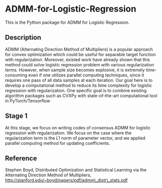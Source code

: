# ADMM-for-Logistic-Regression
This is the Python package for ADMM for Logistic Regression.

## Description
ADMM (Alternating Direction Method of Multipliers) is a popular approach for convex optimization which could be useful for separable target function with regularization. Moreover, existed work have already shown that this method could solve logistic regression problem with various regularization terms. However, when sample size becomes explosive, it is extremely time-consuming even if one utilizes parallel computing techniques, since it requires one pass of all data samples at each iteration. Our goal here is to develop a computational method to reduce its time complexity for logistic regression with regularization. One specific goal is to combine existing algorithm packages such as CVXPy with state-of-the-art computational tool in PyTorch/Tensorflow

## Stage 1
At this stage, we focus on writing codes of consensus ADMM for logistic regression with regularization. We focus on the case where the regularization term is the L1 norm of parameter vector, and we applied parallel computing method for updating coefficients.

## Reference
Stephen Boyd, Distributed Optimization and Statistical Learning via the Alternating Direction Method of Multipliers,  http://stanford.edu/~boyd/papers/pdf/admm\_distr\_stats.pdf
